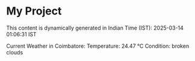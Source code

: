 # My Project

This content is dynamically generated in Indian Time (IST): 2025-03-14 01:06:31 IST


Current Weather in Coimbatore:
Temperature: 24.47 °C
Condition: broken clouds

